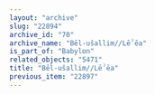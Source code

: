 ```yaml
---
layout: "archive"
slug: "22894"
archive_id: "70"
archive_name: "Bēl-ušallim//Lēˀēa"
is_part_of: "Babylon"
related_objects: "5471"
title: "Bēl-ušallim//Lēˀēa"
previous_item: "22897"
---
```

